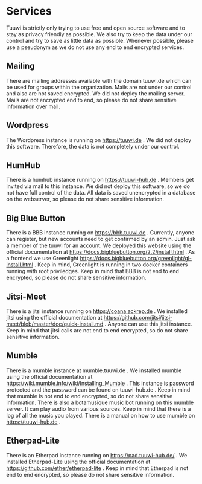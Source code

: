 # Services

Tuuwi is strictly only trying to use free and open source software and to stay as privacy friendly as possible. We also try to keep the data under our control and try to save as little data as possible. Whenever possible, please use a pseudonym as we do not use any end to end encrypted services.

## Mailing

There are mailing addresses available with the domain tuuwi.de which can be used for groups within the organization. Mails are not under our control and also are not saved encrypted. We did not deploy the mailing server. Mails are not encrypted end to end, so please do not share sensitive information over mail.

## Wordpress

The Wordpress instance is running on https://tuuwi.de . We did not deploy this software. Therefore, the data is not completely under our control.

## HumHub

There is a humhub instance running on https://tuuwi-hub.de . Members get invited via mail to this instance. We did not deploy this software, so we do not have full control of the data. All data is saved unencrypted in a database on the webserver, so please do not share sensitive information.

## Big Blue Button

There is a BBB instance running on https://bbb.tuuwi.de . Currently, anyone can register, but new accounts need to get confirmed by an admin. Just ask a member of the tuuwi for an account. We deployed this website using the official documentation at https://docs.bigbluebutton.org/2.2/install.html . As a frontend we use Greenlight https://docs.bigbluebutton.org/greenlight/gl-install.html . Keep in mind, Greenlight is running in two docker containers running with root priviledges. Keep in mind that BBB is not end to end encrypted, so please do not share sensitive information.

## Jitsi-Meet

There is a jitsi instance running on https://coana.ackrep.de . We installed jitsi using the official documentation at https://github.com/jitsi/jitsi-meet/blob/master/doc/quick-install.md . Anyone can use this jitsi instance. Keep in mind that jitsi calls are not end to end encrypted, so do not share sensitive information.

## Mumble

There is a mumble instance at mumble.tuuwi.de . We installed mumble using the official documentation at https://wiki.mumble.info/wiki/Installing_Mumble . This instance is password protected and the password can be found on tuuwi-hub.de . Keep in mind that mumble is not end to end encrypted, so do not share sensitive information. There is also a botamusique music bot running on this mumble server. It can play audio from various sources. Keep in mind that there is a log of all the music you played. There is a manual on how to use mumble on https://tuuwi-hub.de .

## Etherpad-Lite

There is an Etherpad instance running on https://pad.tuuwi-hub.de/ . We installed Etherpad-Lite using the official documentation at https://github.com/ether/etherpad-lite . Keep in mind that Etherpad is not end to end encrypted, so please do not share sensitive information.

